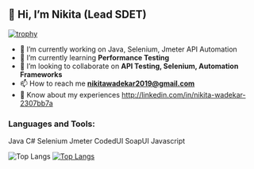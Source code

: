 ## 👋 Hi, I’m Nikita (Lead SDET)


[![trophy](https://github-profile-trophy.vercel.app/?username=wpnikita&margin-w=15)](https://github.com/wpnikita/github-profile-trophy)

- 🔭 I’m currently working on Java, Selenium, Jmeter API Automation
- 🌱 I’m currently learning **Performance Testing**
- 👯 I’m looking to collaborate on **API Testing, Selenium, Automation Frameworks**
- 📫 How to reach me **nikitawadekar2019@gmail.com**
- 📄 Know about my experiences http://linkedin.com/in/nikita-wadekar-2307bb7a

### Languages and Tools:
Java  C#  Selenium Jmeter CodedUI SoapUI Javascript

![Top Langs](https://github-readme-stats.vercel.app/api/top-langs/?username=wpnikita&layout=compact&show_icons=true) [![Top Langs](https://github-readme-stats.vercel.app/api?username=wpnikita&show_icons=true)](https://github.com/wpnikita)
<!---
wpnikita/wpnikita is a ✨ special ✨ repository because its `README.md` (this file) appears on your GitHub profile.
You can click the Preview link to take a look at your changes.
--->
